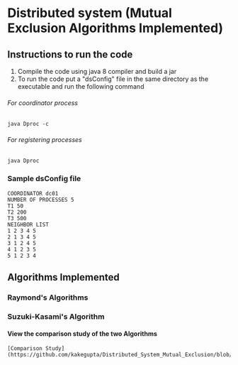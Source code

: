 # Distributed system (Mutual Exclusion Algorithms Implemented)

## Instructions to run the code
1. Compile the code using java 8 compiler and build a jar
2. To run the code put a "dsConfig" file in the same directory as the executable and run the following command
###### For coordinator process
	java Dproc -c

###### For registering processes
	java Dproc

### Sample dsConfig file
	COORDINATOR dc01
	NUMBER OF PROCESSES 5
	T1 50
	T2 200
	T3 500
	NEIGHBOR LIST
	1 2 3 4 5
	2 1 3 4 5
	3 1 2 4 5
	4 1 2 3 5
	5 1 2 3 4


## Algorithms Implemented
### Raymond's Algorithms
### Suzuki-Kasami's Algorithm

#### View the comparison study of the two Algorithms
	[Comparison Study](https://github.com/kakegupta/Distributed_System_Mutual_Exclusion/blob/master/Comparison_Study.pdf)

